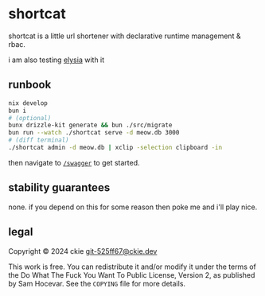 # shortcat

shortcat is a little url shortener with declarative runtime management & rbac. 

i am also testing [elysia](https://elysiajs.com/) with it

## runbook
``` bash
nix develop
bun i
# (optional)
bunx drizzle-kit generate && bun ./src/migrate 
bun run --watch ./shortcat serve -d meow.db 3000
# (diff terminal)
./shortcat admin -d meow.db | xclip -selection clipboard -in
```

then navigate to [`/swagger`](http://localhost:3000/swagger) to get started.

## stability guarantees

none. if you depend on this for some reason then poke me and i'll play nice.

## legal

Copyright © 2024 ckie <git-525ff67@ckie.dev>

This work is free. You can redistribute it and/or modify it under the
terms of the Do What The Fuck You Want To Public License, Version 2,
as published by Sam Hocevar. See the `COPYING` file for more details.

